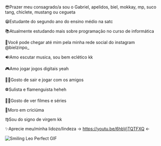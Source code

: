 😎Prazer meu consagrado/a sou o Gabriel, apelidos, biel, mokkay, mp, suco tang, chiclete, mustang ou cegueta

😁Estudante do segundo ano do ensino médio na satc

📚Atualmente estudando mais sobre programação no curso de informática

🤠Você pode chegar até mim pela minha rede social do instagram @bielzinpo_

🔊Amo escutar musica, sou bem eclético kk

🎮Amo jogar jogos digitais yeah 

🚶‍♂️Gosto de sair e jogar com os amigos

⚽Sulista e flamenguista heheh

🐱‍👤Gosto de ver filmes e séries

🐅Moro em criciúma

♍Sou do signo de virgem kk

✨Aprecie meu/minha lidozo/lindeza -> https://youtu.be/6hbVjTQTFXQ <-

![Smiling Leo Perfect GIF](https://user-images.githubusercontent.com/110418116/182230683-add2c47f-09bf-44e6-a4ca-556bfcc42cdf.gif)
